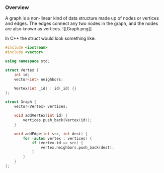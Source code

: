 ### Overview
A graph is a non-linear kind of data structure made up of nodes or vertices and edges. The edges connect any two nodes in the graph, and the nodes are also known as vertices.
![[Graph.png]]

In C++ the struct would look something like:
```cpp
#include <iostream>
#include <vector>

using namespace std;

struct Vertex {
    int id;
    vector<int> neighbors;

    Vertex(int _id) : id(_id) {}
};

struct Graph {
    vector<Vertex> vertices;

    void addVertex(int id) {
        vertices.push_back(Vertex(id));
    }

    void addEdge(int src, int dest) {
        for (auto& vertex : vertices) {
            if (vertex.id == src) {
                vertex.neighbors.push_back(dest);
            }
        }
    }
};
```